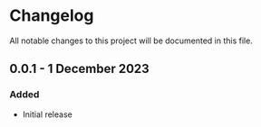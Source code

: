 # Changelog
All notable changes to this project will be documented in this file.

## 0.0.1 - 1 December 2023
### Added
- Initial release